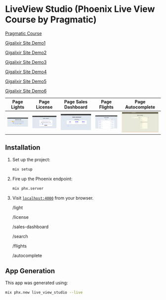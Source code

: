 # LiveView Studio (Phoenix Live View Course by Pragmatic)

[Pragmatic Course](https://online.pragmaticstudio.com/courses/liveview)

[Gigalixir Site Demo1](https://positive-worthwhile-puma.gigalixirapp.com/light)

[Gigalixir Site Demo2](https://positive-worthwhile-puma.gigalixirapp.com/license)

[Gigalixir Site Demo3](https://positive-worthwhile-puma.gigalixirapp.com/autocomplete)

[Gigalixir Site Demo4](https://positive-worthwhile-puma.gigalixirapp.com/search)

[Gigalixir Site Demo5](https://positive-worthwhile-puma.gigalixirapp.com/sales-dashboard)

[Gigalixir Site Demo6](https://positive-worthwhile-puma.gigalixirapp.com/flights)

| Page Lights  | Page License | Page Sales Dashboard | Page Flights | Page Autocomplete |
|---| ---| ---| ---| ---|
| ![](https://github.com/rcoproc/live_studio_phoenix_elixir/blob/master/screens/Screen1.png?raw=true) | ![](https://github.com/rcoproc/live_studio_phoenix_elixir/blob/master/screens/screen2.png?raw=true) | ![](https://github.com/rcoproc/live_studio_phoenix_elixir/blob/master/screens/screen3.png?raw=true) | ![](https://github.com/rcoproc/live_studio_phoenix_elixir/blob/master/screens/screen4.png?raw=true) | ![](https://github.com/rcoproc/live_studio_phoenix_elixir/blob/master/screens/screen5.png?raw=true) |


## Installation

1. Set up the project:

    ```sh
    mix setup
    ```

2. Fire up the Phoenix endpoint:

    ```sh
    mix phx.server
    ```

3. Visit [`localhost:4000`](http://localhost:4000) from your browser.

    /light
    
    /license
    
    /sales-dashboard
    
    /search
    
    /flights
    
    /autocomplete

## App Generation

This app was generated using:

```sh
mix phx.new live_view_studio --live
```
